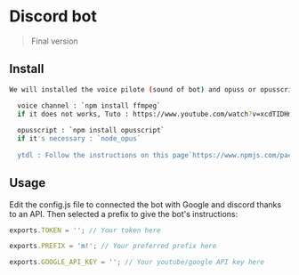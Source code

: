# Discord bot
> Final version

## Install

```bash  
We will installed the voice pilote (sound of bot) and opuss or opusscript to bind the program and ytdl for youtube :

  voice channel : `npm install ffmpeg` 
  if it does not works, Tuto : https://www.youtube.com/watch?v=xcdTIDHm4KM
  
  opusscript : `npm install opusscript`
  if it's necessary : `node_opus` 
  
  ytdl : Follow the instructions on this page`https://www.npmjs.com/package/ytdl-core` 
```
## Usage

Edit the config.js file to connected the bot with Google and discord thanks to an API. Then selected a prefix to give the bot's instructions:

```js
exports.TOKEN = ''; // Your token here

exports.PREFIX = 'm!'; // Your preferred prefix here

exports.GOOGLE_API_KEY = ''; // Your youtube/google API key here
```


